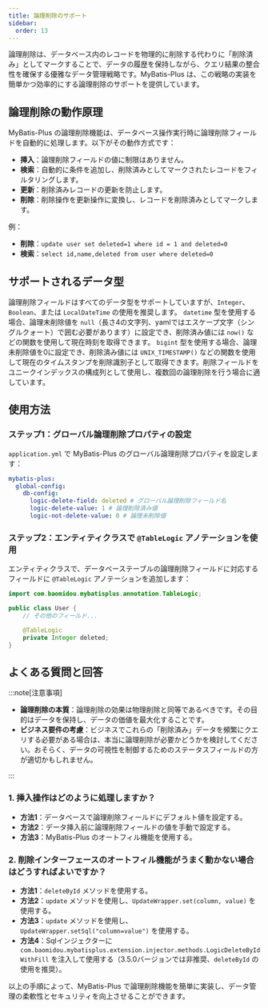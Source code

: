 ```yaml
---
title: 論理削除のサポート
sidebar:
  order: 13
---
```


論理削除は、データベース内のレコードを物理的に削除する代わりに「削除済み」としてマークすることで、データの履歴を保持しながら、クエリ結果の整合性を確保する優雅なデータ管理戦略です。MyBatis-Plus は、この戦略の実装を簡単かつ効率的にする論理削除のサポートを提供しています。

## 論理削除の動作原理

MyBatis-Plus の論理削除機能は、データベース操作実行時に論理削除フィールドを自動的に処理します。以下がその動作方式です：

- **挿入**：論理削除フィールドの値に制限はありません。
- **検索**：自動的に条件を追加し、削除済みとしてマークされたレコードをフィルタリングします。
- **更新**：削除済みレコードの更新を防止します。
- **削除**：削除操作を更新操作に変換し、レコードを削除済みとしてマークします。

例：

- **削除**：`update user set deleted=1 where id = 1 and deleted=0`
- **検索**：`select id,name,deleted from user where deleted=0`

## サポートされるデータ型

論理削除フィールドはすべてのデータ型をサポートしていますが、`Integer`、`Boolean`、または `LocalDateTime` の使用を推奨します。
`datetime` 型を使用する場合、論理未削除値を `null`（長さ4の文字列、yamlではエスケープ文字（シングルクォート）で囲む必要があります）に設定でき、削除済み値には `now()` などの関数を使用して現在時刻を取得できます。
`bigint` 型を使用する場合、論理未削除値を0に設定でき、削除済み値には `UNIX_TIMESTAMP()` などの関数を使用して現在のタイムスタンプを削除識別子として取得できます。削除フィールドをユニークインデックスの構成列として使用し、複数回の論理削除を行う場合に適しています。

## 使用方法

### ステップ1：グローバル論理削除プロパティの設定

`application.yml` で MyBatis-Plus のグローバル論理削除プロパティを設定します：

```yaml
mybatis-plus:
  global-config:
    db-config:
      logic-delete-field: deleted # グローバル論理削除フィールド名
      logic-delete-value: 1 # 論理削除済み値
      logic-not-delete-value: 0 # 論理未削除値
```

### ステップ2：エンティティクラスで `@TableLogic` アノテーションを使用

エンティティクラスで、データベーステーブルの論理削除フィールドに対応するフィールドに `@TableLogic` アノテーションを追加します：

```java
import com.baomidou.mybatisplus.annotation.TableLogic;

public class User {
    // その他のフィールド...

    @TableLogic
    private Integer deleted;
}
```

## よくある質問と回答

:::note[注意事項]

- **論理削除の本質**：論理削除の効果は物理削除と同等であるべきです。その目的はデータを保持し、データの価値を最大化することです。
- **ビジネス要件の考慮**：ビジネスでこれらの「削除済み」データを頻繁にクエリする必要がある場合は、本当に論理削除が必要かどうかを検討してください。おそらく、データの可視性を制御するためのステータスフィールドの方が適切かもしれません。

:::

### 1. 挿入操作はどのように処理しますか？

- **方法1**：データベースで論理削除フィールドにデフォルト値を設定する。
- **方法2**：データ挿入前に論理削除フィールドの値を手動で設定する。
- **方法3**：MyBatis-Plus のオートフィル機能を使用する。

### 2. 削除インターフェースのオートフィル機能がうまく動かない場合はどうすればよいですか？

- **方法1**：`deleteById` メソッドを使用する。
- **方法2**：`update` メソッドを使用し、`UpdateWrapper.set(column, value)` を使用する。
- **方法3**：`update` メソッドを使用し、`UpdateWrapper.setSql("column=value")` を使用する。
- **方法4**：Sqlインジェクターに `com.baomidou.mybatisplus.extension.injector.methods.LogicDeleteByIdWithFill` を注入して使用する（3.5.0バージョンでは非推奨、`deleteById` の使用を推奨）。

以上の手順によって、MyBatis-Plus で論理削除機能を簡単に実装し、データ管理の柔軟性とセキュリティを向上させることができます。
